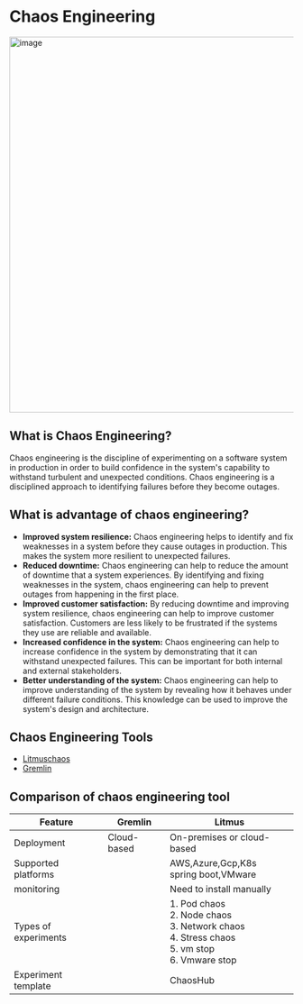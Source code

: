 # Chaos Engineering

<img width="667" alt="image" src="https://github.com/cloudtechner/chaos-engineering-tools/assets/87966660/f231578d-fa12-4fef-931b-6d35c5dc08e6">

## What is Chaos Engineering? 

Chaos engineering is the discipline of experimenting on a software system in production in order to build confidence in the system's capability to withstand turbulent and unexpected conditions. Chaos engineering is a disciplined approach to identifying failures before they become outages.

## What is advantage of chaos engineering?

* **Improved system resilience:** Chaos engineering helps to identify and fix weaknesses in a system before they cause outages in production. This makes the system more resilient to unexpected failures.
* **Reduced downtime:** Chaos engineering can help to reduce the amount of downtime that a system experiences. By identifying and fixing weaknesses in the system, chaos engineering can help to prevent outages from happening in the first place.
* **Improved customer satisfaction:** By reducing downtime and improving system resilience, chaos engineering can help to improve customer satisfaction. Customers are less likely to be frustrated if the systems they use are reliable and available.
* **Increased confidence in the system:** Chaos engineering can help to increase confidence in the system by demonstrating that it can withstand unexpected failures. This can be important for both internal and external stakeholders.
* **Better understanding of the system:** Chaos engineering can help to improve understanding of the system by revealing how it behaves under different failure conditions. This knowledge can be used to improve the system's design and architecture.

## Chaos Engineering Tools

* [Litmuschaos](https://github.com/cloudtechner/chaos-engineering-tools/blob/main/Litmuschaos/README.md)
* [Gremlin](https://github.com/cloudtechner/chaos-engineering-tools/blob/main/Gremlin/README.md)

## Comparison of chaos engineering tool

| Feature | Gremlin | Litmus |
| ---- | ------ | --- |
| Deployment | Cloud-based | On-premises or cloud-based |
| Supported platforms |  | AWS,Azure,Gcp,K8s <br />spring boot,VMware | 
| monitoring | | Need to install manually |
| Types of experiments | | 1. Pod chaos<br />2. Node chaos<br />3. Network chaos<br />4. Stress chaos<br />5. vm stop<br />6. Vmware stop |
| Experiment template | | ChaosHub |
